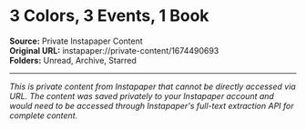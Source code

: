 # 3 Colors, 3 Events, 1 Book

**Source:** Private Instapaper Content  
**Original URL:** instapaper://private-content/1674490693  
**Folders:** Unread, Archive, Starred  

---

*This is private content from Instapaper that cannot be directly accessed via URL. The content was saved privately to your Instapaper account and would need to be accessed through Instapaper's full-text extraction API for complete content.*